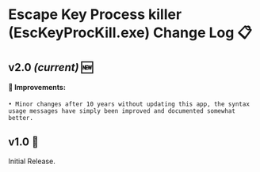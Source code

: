 # Escape Key Process killer (EscKeyProcKill.exe) Change Log 📋

## v2.0 *(current)* 🆕
#### 🌟 Improvements:
    • Minor changes after 10 years without updating this app, the syntax usage messages have simply been improved and documented somewhat better.

## v1.0 🔄
Initial Release.
